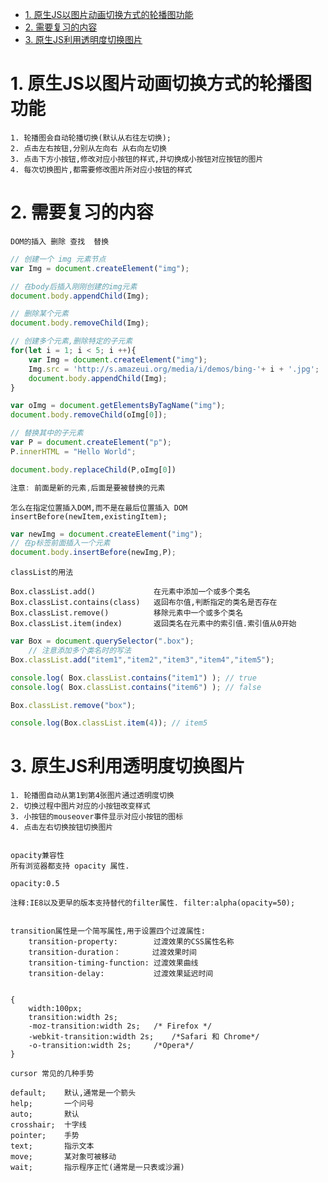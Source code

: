 <!-- TOC -->

- [1. 原生JS以图片动画切换方式的轮播图功能](#1-原生js以图片动画切换方式的轮播图功能)
- [2. 需要复习的内容](#2-需要复习的内容)
- [3. 原生JS利用透明度切换图片](#3-原生js利用透明度切换图片)

<!-- /TOC -->

# 1. 原生JS以图片动画切换方式的轮播图功能

    1. 轮播图会自动轮播切换(默认从右往左切换);
    2. 点击左右按钮,分别从左向右 从右向左切换
    3. 点击下方小按钮,修改对应小按钮的样式,并切换成小按钮对应按钮的图片
    4. 每次切换图片,都需要修改图片所对应小按钮的样式
    
# 2. 需要复习的内容

    DOM的插入 删除 查找  替换
```js
// 创建一个 img 元素节点
var Img = document.createElement("img");

// 在body后插入刚刚创建的img元素
document.body.appendChild(Img);

// 删除某个元素
document.body.removeChild(Img);

// 创建多个元素,删除特定的子元素
for(let i = 1; i < 5; i ++){
    var Img = document.createElement("img");
    Img.src = 'http://s.amazeui.org/media/i/demos/bing-'+ i + '.jpg';
    document.body.appendChild(Img);
}

var oImg = document.getElementsByTagName("img");
document.body.removeChild(oImg[0]);

// 替换其中的子元素
var P = document.createElement("p");
P.innerHTML = "Hello World";

document.body.replaceChild(P,oImg[0])

注意: 前面是新的元素,后面是要被替换的元素
```

    怎么在指定位置插入DOM,而不是在最后位置插入 DOM
    insertBefore(newItem,existingItem);
```js
var newImg = document.createElement("img");
// 在p标签前面插入一个元素
document.body.insertBefore(newImg,P);
```

    classList的用法

    Box.classList.add()             在元素中添加一个或多个类名
    Box.classList.contains(class)   返回布尔值,判断指定的类名是否存在
    Box.classList.remove()          移除元素中一个或多个类名
    Box.classList.item(index)       返回类名在元素中的索引值.索引值从0开始
    
```js
var Box = document.querySelector(".box");
    // 注意添加多个类名时的写法
Box.classList.add("item1","item2","item3","item4","item5");

console.log( Box.classList.contains("item1") ); // true
console.log( Box.classList.contains("item6") ); // false

Box.classList.remove("box");

console.log(Box.classList.item(4)); // item5
```

# 3. 原生JS利用透明度切换图片

    1. 轮播图自动从第1到第4张图片通过透明度切换
    2. 切换过程中图片对应的小按钮改变样式
    3. 小按钮的mouseover事件显示对应小按钮的图标
    4. 点击左右切换按钮切换图片
    

    opacity兼容性
    所有浏览器都支持 opacity 属性.
    
    opacity:0.5
        
    注释:IE8以及更早的版本支持替代的filter属性. filter:alpha(opacity=50);
    
    
    transition属性是一个简写属性,用于设置四个过渡属性:
        transition-property:        过渡效果的CSS属性名称
        transition-duration：       过渡效果时间
        transition-timing-function: 过渡效果曲线
        transition-delay:           过渡效果延迟时间
    
    
    {
        width:100px;
        transition:width 2s;
        -moz-transition:width 2s;   /* Firefox */
        -webkit-transition:width 2s;    /*Safari 和 Chrome*/
        -o-transition:width 2s;     /*Opera*/
    }
    
    cursor 常见的几种手势

    default;    默认,通常是一个箭头
    help;       一个问号
    auto;       默认
    crosshair;  十字线
    pointer;    手势
    text;       指示文本
    move;       某对象可被移动
    wait;       指示程序正忙(通常是一只表或沙漏)